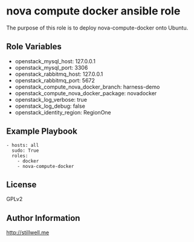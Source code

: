 nova compute docker ansible role
================================

The purpose of this role is to deploy nova-compute-docker onto Ubuntu. 

Role Variables
--------------

- openstack_mysql_host: 127.0.0.1
- openstack_mysql_port: 3306
- openstack_rabbitmq_host: 127.0.0.1
- openstack_rabbitmq_port: 5672
- openstack_compute_nova_docker_branch: harness-demo
- openstack_compute_nova_docker_package: novadocker
- openstack_log_verbose: true
- openstack_log_debug: false
- openstack_identity_region: RegionOne

Example Playbook
-------------------------

    - hosts: all
      sudo: True
      roles:
        - docker
        - nova-compute-docker

License
-------

GPLv2

Author Information
------------------

http://stillwell.me
